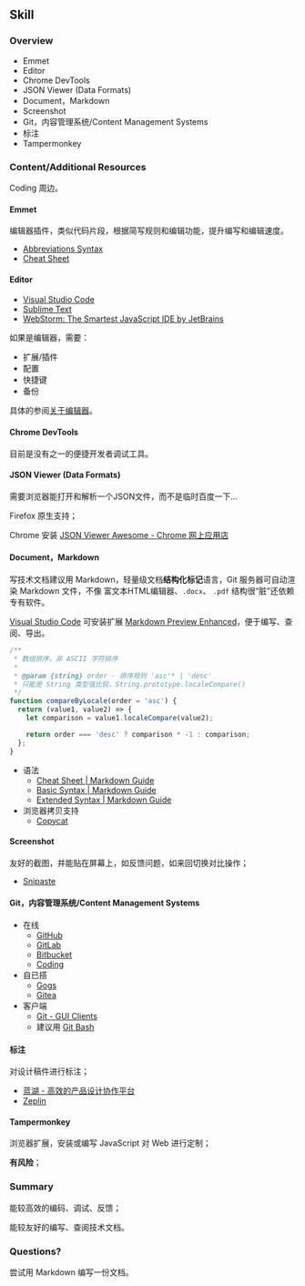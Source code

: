 ## Skill

### Overview

- Emmet
- Editor
- Chrome DevTools
- JSON Viewer (Data Formats)
- Document，Markdown
- Screenshot
- Git，内容管理系统/Content Management Systems
- 标注
- Tampermonkey


### Content/Additional Resources

Coding 周边。

#### Emmet

编辑器插件，类似代码片段，根据简写规则和编辑功能，提升编写和编辑速度。

- [Abbreviations Syntax](https://docs.emmet.io/abbreviations/syntax/)
- [Cheat Sheet](https://docs.emmet.io/cheat-sheet/)

#### Editor

- [Visual Studio Code](https://code.visualstudio.com/)
- [Sublime Text](https://www.sublimetext.com/)
- [WebStorm: The Smartest JavaScript IDE by JetBrains](https://www.jetbrains.com/webstorm/)

如果是编辑器，需要：

- 扩展/插件
- 配置
- 快捷键
- 备份

具体的参阅[关于编辑器](http://xinlu.ink/tech/editor.html)。

#### Chrome DevTools

目前是没有之一的便捷开发者调试工具。

#### JSON Viewer (Data Formats)

需要浏览器能打开和解析一个JSON文件，而不是临时百度一下...

Firefox 原生支持；

Chrome 安装 [JSON Viewer Awesome - Chrome 网上应用店](https://chrome.google.com/webstore/detail/json-viewer-awesome/iemadiahhbebdklepanmkjenfdebfpfe)

#### Document，Markdown

写技术文档建议用 Markdown，轻量级文档**结构化标记**语言，Git 服务器可自动渲染 Markdown 文件，不像 富文本HTML编辑器、`.docx`、 `.pdf` 结构很“脏”还依赖专有软件。

[Visual Studio Code](https://code.visualstudio.com/) 可安装扩展 [Markdown Preview Enhanced](https://shd101wyy.github.io/markdown-preview-enhanced/#/)，便于编写、查阅、导出。


```javascript
/**
 * 数组排序，非 ASCII 字符排序
 *
 * @param {string} order - 排序规则 'asc'* | 'desc'
 * 只能是 String 类型值比较，String.prototype.localeCompare()
 */
function compareByLocale(order = 'asc') {
  return (value1, value2) => {
    let comparison = value1.localeCompare(value2);

    return order === 'desc' ? comparison * -1 : comparison;
  };
}
```

- 语法
    - [Cheat Sheet | Markdown Guide](https://www.markdownguide.org/cheat-sheet)
    - [Basic Syntax | Markdown Guide](https://www.markdownguide.org/basic-syntax)
    - [Extended Syntax | Markdown Guide](https://www.markdownguide.org/extended-syntax)
- 浏览器拷贝支持
    - [Copycat](https://github.com/BlackGlory/Copycat)

#### Screenshot

友好的截图，并能贴在屏幕上，如反馈问题，如来回切换对比操作；

- [Snipaste](https://docs.snipaste.com/zh-cn/)

#### Git，内容管理系统/Content Management Systems

- 在线
    - [GitHub](https://github.com/)
    - [GitLab](https://about.gitlab.com/)
    - [Bitbucket](https://bitbucket.org/)
    - [Coding](https://coding.net/)
- 自已搭
    - [Gogs](https://github.com/gogs/gogs)
    - [Gitea](https://github.com/go-gitea/gitea)
- 客户端
    - [Git - GUI Clients](https://git-scm.com/download/gui/win)
    - 建议用 [Git Bash](https://git-scm.com/)

#### 标注

对设计稿件进行标注；

- [蓝湖 - 高效的产品设计协作平台](https://lanhuapp.com/)
- [Zeplin](https://zeplin.io/)

#### Tampermonkey

浏览器扩展，安装或编写 JavaScript 对 Web 进行定制；

**有风险**；

### Summary

能较高效的编码、调试、反馈；

能较友好的编写、查阅技术文档。

### Questions?

尝试用 Markdown 编写一份文档。
